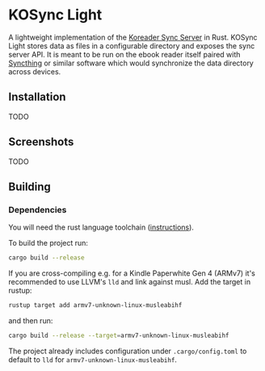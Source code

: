 # KOSync Light

A lightweight implementation of the [Koreader Sync Server](https://github.com/koreader/koreader-sync-server/) in Rust. KOSync Light stores data as files in a configurable directory and exposes the sync server API. It is meant to be run on the ebook reader itself paired with [Syncthing](https://github.com/syncthing/syncthing) or similar software which would synchronize the data directory across devices.

## Installation

TODO

## Screenshots

TODO

## Building

### Dependencies

You will need the rust language toolchain ([instructions](https://www.rust-lang.org/tools/install)).

To build the project run:

```sh
cargo build --release
```

If you are cross-compiling e.g. for a Kindle Paperwhite Gen 4 (ARMv7) it's recommended to use LLVM's `lld` and link against musl. Add the target in rustup:

```sh
rustup target add armv7-unknown-linux-musleabihf
```

and then run:

```sh
cargo build --release --target=armv7-unknown-linux-musleabihf
```

The project already includes configuration under `.cargo/config.toml` to default to `lld` for `armv7-unknown-linux-musleabihf`.
